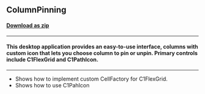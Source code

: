 ## ColumnPinning
#### [Download as zip](https://grapecity.github.io/DownGit/#/home?url=https://github.com/GrapeCity/ComponentOne-WPF-Samples/tree/master/NET_462/FlexGrid/CS/ColumnPinning)
____
#### This desktop application provides an easy-to-use interface, columns with custom icon that lets you choose column to pin or unpin. Primary controls include C1FlexGrid and C1PathIcon.
____

* Shows how to implement custom CellFactory for C1FlexGrid.
* Shows how to use C1PahIcon
